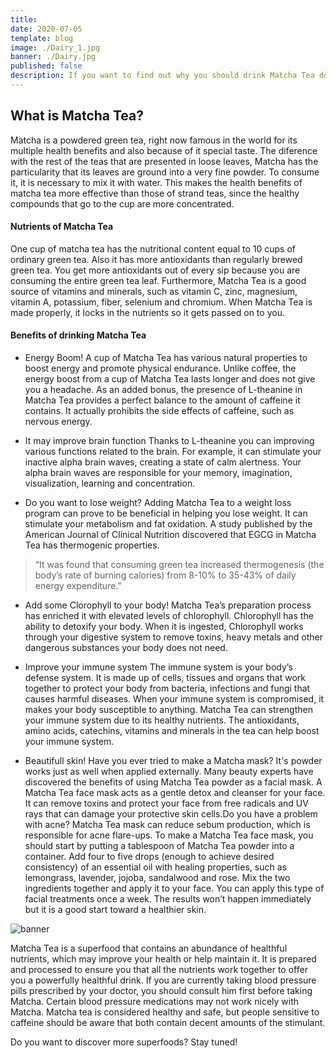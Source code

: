 ```yaml
---
title:
date: 2020-07-05
template: blog
image: ./Dairy_1.jpg
banner: ./Dairy.jpg
published: false
description: If you want to find out why you should drink Matcha Tea don't forget to read this blog!
---
```


## What is Matcha Tea?

Matcha is a powdered green tea, right now famous in the world for its multiple health benefits and also because of it special taste. The diference with the rest of the teas that are presented in loose leaves, Matcha has the particularity that its leaves are ground into a very fine powder. To consume it, it is necessary to mix it with water. This makes the health benefits of matcha tea more effective than those of strand teas, since the healthy compounds that go to the cup are more concentrated.

#### Nutrients of Matcha Tea

One cup of matcha tea has the nutritional content equal to 10 cups of ordinary green tea. Also it has more antioxidants than regularly brewed green tea. You get more antioxidants out of every sip because you are consuming the entire green tea leaf. Furthermore, Matcha Tea is a good source of vitamins and minerals, such as vitamin C, zinc, magnesium, vitamin A, potassium, fiber, selenium and chromium. When Matcha Tea is made properly, it locks in the nutrients so it gets passed on to you.

#### Benefits of drinking Matcha Tea

- Energy Boom! A cup of Matcha Tea has various natural properties to boost energy and promote physical endurance. Unlike coffee, the energy boost from a cup of Matcha Tea lasts longer and does not give you a headache. As an added bonus, the presence of L-theanine in Matcha Tea provides a perfect balance to the amount of caffeine it contains. It actually prohibits the side effects of caffeine, such as nervous energy.

- It may improve brain function Thanks to L-theanine you can improving various functions related to the brain. For example, it can stimulate your inactive alpha brain waves, creating a state of calm alertness. Your alpha brain waves are responsible for your memory, imagination, visualization, learning and concentration.

- Do you want to lose weight? Adding Matcha Tea to a weight loss program can prove to be beneficial in helping you lose weight. It can stimulate your metabolism and fat oxidation. A study published by the American Journal of Clinical Nutrition discovered that EGCG in Matcha Tea has thermogenic properties.

> “It was found that consuming green tea increased thermogenesis (the body’s rate of burning calories) from 8-10% to 35-43% of daily energy expenditure.”

- Add some Clorophyll to your body! Matcha Tea’s preparation process has enriched it with elevated levels of chlorophyll. Chlorophyll has the ability to detoxify your body. When it is ingested, Chlorophyll works through your digestive system to remove toxins, heavy metals and other dangerous substances your body does not need.

- Improve your immune system The immune system is your body’s defense system. It is made up of cells, tissues and organs that work together to protect your body from bacteria, infections and fungi that causes harmful diseases. When your immune system is compromised, it makes your body susceptible to anything. Matcha Tea can strengthen your immune system due to its healthy nutrients. The antioxidants, amino acids, catechins, vitamins and minerals in the tea can help boost your immune system.

- Beautifull skin! Have you ever tried to make a Matcha mask? It's powder works just as well when applied externally. Many beauty experts have discovered the benefits of using Matcha Tea powder as a facial mask. A Matcha Tea face mask acts as a gentle detox and cleanser for your face. It can remove toxins and protect your face from free radicals and UV rays that can damage your protective skin cells.Do you have a problem with acne? Matcha Tea mask can reduce sebum production, which is responsible for acne flare-ups. To make a Matcha Tea face mask, you should start by putting a tablespoon of Matcha Tea powder into a container. Add four to five drops (enough to achieve desired consistency) of an essential oil with healing properties, such as lemongrass, lavender, jojoba, sandalwood and rose. Mix the two ingredients together and apply it to your face. You can apply this type of facial treatments once a week. The results won’t happen immediately but it is a good start toward a healthier skin.

![banner](./matcha_1.jpg)

Matcha Tea is a superfood that contains an abundance of healthful nutrients, which may improve your health or help maintain it. It is prepared and processed to ensure you that all the nutrients work together to offer you a powerfully healthful drink. If you are currently taking blood pressure pills prescribed by your doctor, you should consult him first before taking Matcha. Certain blood pressure medications may not work nicely with Matcha. Matcha tea is considered healthy and safe, but people sensitive to caffeine should be aware that both contain decent amounts of the stimulant.

Do you want to discover more superfoods? Stay tuned!
